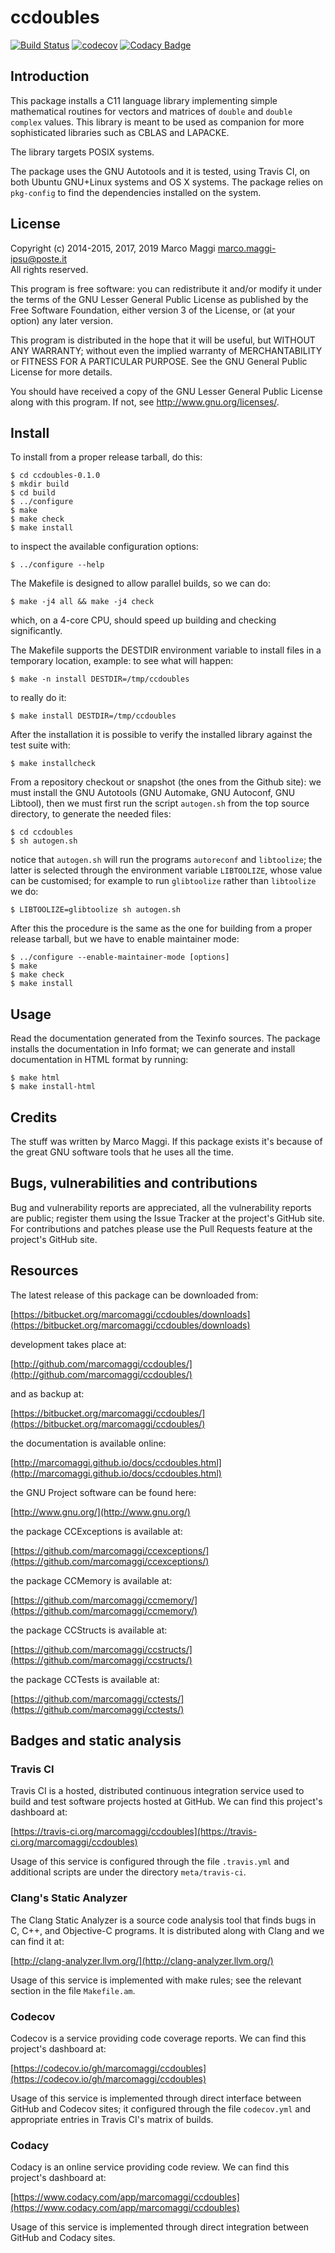 # ccdoubles

[![Build Status](https://travis-ci.org/marcomaggi/ccdoubles.svg?branch=master)](https://travis-ci.org/marcomaggi/ccdoubles)
[![codecov](https://codecov.io/gh/marcomaggi/ccdoubles/branch/master/graph/badge.svg)](https://codecov.io/gh/marcomaggi/ccdoubles)
[![Codacy Badge](https://api.codacy.com/project/badge/Grade/5efb22a0b14e47b0a5d6b3d07ec53560)](https://www.codacy.com/app/marcomaggi/ccdoubles?utm_source=github.com&amp;utm_medium=referral&amp;utm_content=marcomaggi/ccdoubles&amp;utm_campaign=Badge_Grade)

## Introduction

This  package  installs  a  C11  language  library  implementing  simple
mathematical routines for  vectors and matrices of  `double` and `double
complex` values.  This library is meant to be used as companion for more
sophisticated libraries such as CBLAS and LAPACKE.

The library targets POSIX systems.

The package uses the GNU Autotools and it is tested, using Travis CI, on
both Ubuntu GNU+Linux  systems and OS X systems.  The  package relies on
`pkg-config` to find the dependencies installed on the system.

## License

Copyright (c) 2014-2015, 2017, 2019 Marco Maggi
marco.maggi-ipsu@poste.it<br/>
All rights reserved.

This program is free software: you  can redistribute it and/or modify it
under the terms of the GNU Lesser General Public License as published by
the Free  Software Foundation, either version  3 of the License,  or (at
your option) any later version.

This program  is distributed  in the  hope that it  will be  useful, but
WITHOUT   ANY   WARRANTY;  without   even   the   implied  warranty   of
MERCHANTABILITY  or  FITNESS FOR  A  PARTICULAR  PURPOSE.  See  the  GNU
General Public License for more details.

You should have received a copy of the GNU Lesser General Public License
along with this program.  If not, see <http://www.gnu.org/licenses/>.

## Install

To install from a proper release tarball, do this:

```shell
$ cd ccdoubles-0.1.0
$ mkdir build
$ cd build
$ ../configure
$ make
$ make check
$ make install
```

to inspect the available configuration options:

```shell
$ ../configure --help
```

The Makefile is designed to allow parallel builds, so we can do:

```shell
$ make -j4 all && make -j4 check
```

which,  on  a  4-core  CPU,   should  speed  up  building  and  checking
significantly.

The Makefile supports the DESTDIR  environment variable to install files
in a temporary location, example: to see what will happen:

```shell
$ make -n install DESTDIR=/tmp/ccdoubles
```

to really do it:

```shell
$ make install DESTDIR=/tmp/ccdoubles
```

After the  installation it is  possible to verify the  installed library
against the test suite with:

```shell
$ make installcheck
```

From a repository checkout or snapshot  (the ones from the Github site):
we  must install  the GNU  Autotools  (GNU Automake,  GNU Autoconf,  GNU
Libtool), then  we must first run  the script `autogen.sh` from  the top
source directory, to generate the needed files:

```shell
$ cd ccdoubles
$ sh autogen.sh

```

notice  that  `autogen.sh`  will   run  the  programs  `autoreconf`  and
`libtoolize`; the  latter is  selected through the  environment variable
`LIBTOOLIZE`,  whose  value  can  be  customised;  for  example  to  run
`glibtoolize` rather than `libtoolize` we do:

```shell
$ LIBTOOLIZE=glibtoolize sh autogen.sh
```

After this  the procedure  is the same  as the one  for building  from a
proper release tarball, but we have to enable maintainer mode:

```shell
$ ../configure --enable-maintainer-mode [options]
$ make
$ make check
$ make install
```

## Usage

Read the documentation generated from  the Texinfo sources.  The package
installs the documentation  in Info format; we can  generate and install
documentation in HTML format by running:

```shell
$ make html
$ make install-html
```

## Credits

The  stuff was  written by  Marco Maggi.   If this  package exists  it's
because of the great GNU software tools that he uses all the time.

## Bugs, vulnerabilities and contributions

Bug  and vulnerability  reports are  appreciated, all  the vulnerability
reports  are  public; register  them  using  the  Issue Tracker  at  the
project's GitHub  site.  For  contributions and  patches please  use the
Pull Requests feature at the project's GitHub site.

## Resources

The latest release of this package can be downloaded from:

[https://bitbucket.org/marcomaggi/ccdoubles/downloads](https://bitbucket.org/marcomaggi/ccdoubles/downloads)

development takes place at:

[http://github.com/marcomaggi/ccdoubles/](http://github.com/marcomaggi/ccdoubles/)

and as backup at:

[https://bitbucket.org/marcomaggi/ccdoubles/](https://bitbucket.org/marcomaggi/ccdoubles/)

the documentation is available online:

[http://marcomaggi.github.io/docs/ccdoubles.html](http://marcomaggi.github.io/docs/ccdoubles.html)

the GNU Project software can be found here:

[http://www.gnu.org/](http://www.gnu.org/)

the package CCExceptions is available at:

[https://github.com/marcomaggi/ccexceptions/](https://github.com/marcomaggi/ccexceptions/)

the package CCMemory is available at:

[https://github.com/marcomaggi/ccmemory/](https://github.com/marcomaggi/ccmemory/)

the package CCStructs is available at:

[https://github.com/marcomaggi/ccstructs/](https://github.com/marcomaggi/ccstructs/)

the package CCTests is available at:

[https://github.com/marcomaggi/cctests/](https://github.com/marcomaggi/cctests/)

## Badges and static analysis

### Travis CI

Travis CI is  a hosted, distributed continuous  integration service used
to build and test software projects  hosted at GitHub.  We can find this
project's dashboard at:

[https://travis-ci.org/marcomaggi/ccdoubles](https://travis-ci.org/marcomaggi/ccdoubles)

Usage of this  service is configured through the  file `.travis.yml` and
additional scripts are under the directory `meta/travis-ci`.

### Clang's Static Analyzer

The Clang Static Analyzer is a source code analysis tool that finds bugs
in C, C++, and Objective-C programs.  It is distributed along with Clang
and we can find it at:

[http://clang-analyzer.llvm.org/](http://clang-analyzer.llvm.org/)

Usage of this  service is implemented with make rules;  see the relevant
section in the file `Makefile.am`.

### Codecov

Codecov is a service providing code  coverage reports.  We can find this
project's dashboard at:

[https://codecov.io/gh/marcomaggi/ccdoubles](https://codecov.io/gh/marcomaggi/ccdoubles)

Usage of  this service is  implemented through direct  interface between
GitHub and Codecov  sites; it configured through  the file `codecov.yml`
and appropriate entries in Travis CI's matrix of builds.

### Codacy

Codacy is  an online service  providing code  review.  We can  find this
project's dashboard at:

[https://www.codacy.com/app/marcomaggi/ccdoubles](https://www.codacy.com/app/marcomaggi/ccdoubles)

Usage of this service is  implemented through direct integration between
GitHub and Codacy sites.
